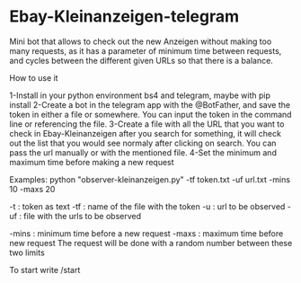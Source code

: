 # Ebay-Kleinanzeigen-telegram
Mini bot that allows to check out the new Anzeigen without making too many requests, as it has a parameter of minimum time between requests, and cycles between the different given URLs so that there is a balance.

How to use it

1-Install in your python environment bs4 and telegram, maybe with pip install
2-Create a bot in the telegram app with the @BotFather, and save the token in either a file or somewhere. You can input the token in the command line or referencing the file.
3-Create a file with all the URL that you want to check in Ebay-Kleinanzeigen after you search for something, it will check out the list that you would see normaly after clicking on search. You can pass the url manually or with the mentioned file.
4-Set the minimum and maximum time before making a new request

Examples:
python "observer-kleinanzeigen.py" -tf token.txt -uf url.txt -mins 10 -maxs 20

-t : token as text
-tf : name of the file with the token
-u : url to be observed
-uf : file with the urls to be observed

-mins : minimum time before a new request
-maxs : maximum time before new request
The request will be done with a random number between these two limits

To start write /start

